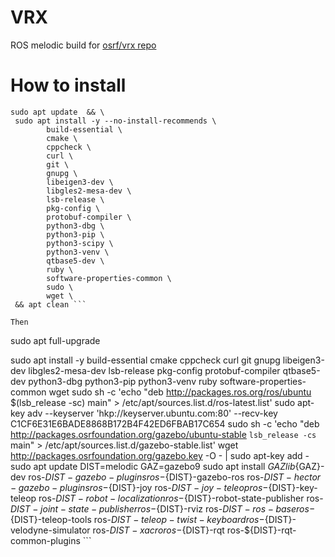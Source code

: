 # VRX
ROS melodic build for [osrf/vrx repo](https://github.com/osrf/vrx)
# How to install


```
sudo apt update  && \
 sudo apt install -y --no-install-recommends \
        build-essential \
        cmake \
        cppcheck \
        curl \
        git \
        gnupg \
        libeigen3-dev \
        libgles2-mesa-dev \
        lsb-release \
        pkg-config \
        protobuf-compiler \
        python3-dbg \
        python3-pip \
        python3-scipy \
        python3-venv \
        qtbase5-dev \
        ruby \
        software-properties-common \
        sudo \
        wget \
 && apt clean ```
 
Then
```
sudo apt full-upgrade

sudo apt install -y build-essential cmake cppcheck curl git gnupg libeigen3-dev libgles2-mesa-dev lsb-release pkg-config protobuf-compiler qtbase5-dev python3-dbg python3-pip python3-venv ruby software-properties-common wget 
sudo sh -c 'echo "deb http://packages.ros.org/ros/ubuntu $(lsb_release -sc) main" > /etc/apt/sources.list.d/ros-latest.list'
sudo apt-key adv --keyserver 'hkp://keyserver.ubuntu.com:80' --recv-key C1CF6E31E6BADE8868B172B4F42ED6FBAB17C654
sudo sh -c 'echo "deb http://packages.osrfoundation.org/gazebo/ubuntu-stable `lsb_release -cs` main" > /etc/apt/sources.list.d/gazebo-stable.list'
wget http://packages.osrfoundation.org/gazebo.key -O - | sudo apt-key add -
sudo apt update
DIST=melodic
GAZ=gazebo9
sudo apt install ${GAZ} lib${GAZ}-dev ros-${DIST}-gazebo-plugins ros-${DIST}-gazebo-ros ros-${DIST}-hector-gazebo-plugins ros-${DIST}-joy ros-${DIST}-joy-teleop ros-${DIST}-key-teleop ros-${DIST}-robot-localization ros-${DIST}-robot-state-publisher ros-${DIST}-joint-state-publisher ros-${DIST}-rviz ros-${DIST}-ros-base ros-${DIST}-teleop-tools ros-${DIST}-teleop-twist-keyboard ros-${DIST}-velodyne-simulator ros-${DIST}-xacro ros-${DIST}-rqt ros-${DIST}-rqt-common-plugins ```

